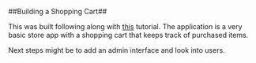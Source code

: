 ##Building a Shopping Cart##

This was built following along with [this](https://richonrails.com/articles/building-a-shopping-cart-in-ruby-on-rails) tutorial. The application is a very basic store app with a shopping cart that keeps track of purchased items. 

Next steps might be to add an admin interface and look into users.


